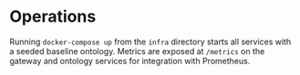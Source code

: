 # Operations

Running `docker-compose up` from the `infra` directory starts all services with a seeded baseline ontology. Metrics are exposed at `/metrics` on the gateway and ontology services for integration with Prometheus.
